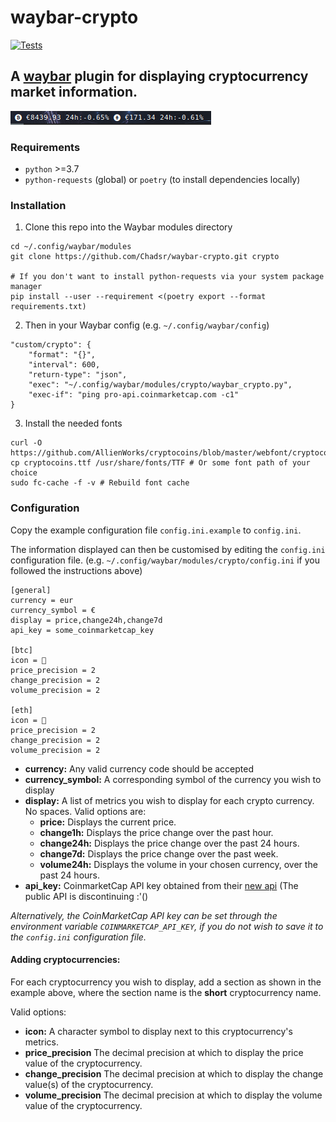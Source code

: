 # waybar-crypto

[![Tests](https://github.com/Chadsr/waybar-crypto/actions/workflows/test.yml/badge.svg)](https://github.com/Chadsr/waybar-crypto/actions/workflows/test.yml)

## A [waybar](https://github.com/Alexays/Waybar) plugin for displaying cryptocurrency market information.

![Example Setup](https://raw.githubusercontent.com/Chadsr/waybar-crypto/master/images/waybar_crypto.png)

### Requirements

- `python` >=3.7
- `python-requests` (global) or `poetry` (to install dependencies locally)

### Installation

1. Clone this repo into the Waybar modules directory

```
cd ~/.config/waybar/modules
git clone https://github.com/Chadsr/waybar-crypto.git crypto

# If you don't want to install python-requests via your system package manager
pip install --user --requirement <(poetry export --format requirements.txt)
```

2. Then in your Waybar config (e.g. `~/.config/waybar/config`)

```
"custom/crypto": {
    "format": "{}",
    "interval": 600,
    "return-type": "json",
    "exec": "~/.config/waybar/modules/crypto/waybar_crypto.py",
    "exec-if": "ping pro-api.coinmarketcap.com -c1"
}
```

3. Install the needed fonts

```
curl -O https://github.com/AllienWorks/cryptocoins/blob/master/webfont/cryptocoins.ttf
cp cryptocoins.ttf /usr/share/fonts/TTF # Or some font path of your choice
sudo fc-cache -f -v # Rebuild font cache
```

### Configuration
Copy the example configuration file `config.ini.example` to `config.ini`.

The information displayed can then be customised by editing the `config.ini` configuration file.
(e.g. `~/.config/waybar/modules/crypto/config.ini` if you followed the instructions above)

```
[general]
currency = eur
currency_symbol = €
display = price,change24h,change7d
api_key = some_coinmarketcap_key

[btc]
icon = 
price_precision = 2
change_precision = 2
volume_precision = 2

[eth]
icon = 
price_precision = 2
change_precision = 2
volume_precision = 2
```

- **currency:** Any valid currency code should be accepted
- **currency_symbol:** A corresponding symbol of the currency you wish to display
- **display:** A list of metrics you wish to display for each crypto currency. No spaces.
  Valid options are:
  - **price:** Displays the current price.
  - **change1h:** Displays the price change over the past hour.
  - **change24h:** Displays the price change over the past 24 hours.
  - **change7d:** Displays the price change over the past week.
  - **volume24h:** Displays the volume in your chosen currency, over the past 24 hours.
- **api_key:** CoinmarketCap API key obtained from their [new api](https://coinmarketcap.com/api/) (The public API is discontinuing :'()

_Alternatively, the CoinMarketCap API key can be set through the environment variable `COINMARKETCAP_API_KEY`, if you do not wish to save it to the `config.ini` configuration file._

#### Adding cryptocurrencies:

For each cryptocurrency you wish to display, add a section as shown in the example above, where the section name is the **short** cryptocurrency name.

Valid options:

- **icon:** A character symbol to display next to this cryptocurrency's metrics.
- **price_precision** The decimal precision at which to display the price value of the cryptocurrency.
- **change_precision** The decimal precision at which to display the change value(s) of the cryptocurrency.
- **volume_precision** The decimal precision at which to display the volume value of the cryptocurrency.

